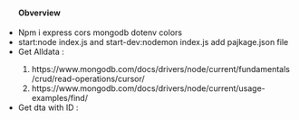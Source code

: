 <ul>
<h4>Obverview</h4>
<li>Npm i express cors mongodb dotenv colors </li>
<li>start:node index.js  and start-dev:nodemon index.js add pajkage.json file  </li>
<li>Get Alldata :  </li>
<ol>
<li>https://www.mongodb.com/docs/drivers/node/current/fundamentals/crud/read-operations/cursor/</li>
<li>https://www.mongodb.com/docs/drivers/node/current/usage-examples/find/</li>
</ol>
 <li>Get dta with ID :  </li>
</ul>
